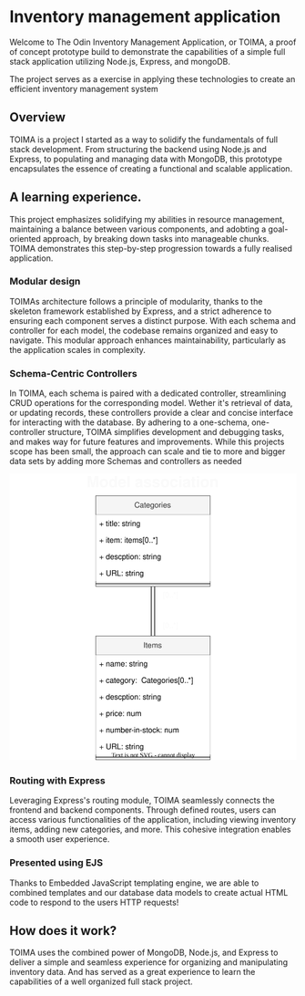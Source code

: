 # Inventory management application

Welcome to The Odin Inventory Management Application, or TOIMA, a proof of concept prototype build to demonstrate the capabilities of a simple full stack application utilizing Node.js, Express, and mongoDB.

The project serves as a exercise in applying these technologies to create an efficient inventory management system

## Overview

TOIMA is a project I started as a way to solidify the fundamentals of full stack development. From structuring the backend using Node.js and Express, to populating and managing data with MongoDB, this prototype encapsulates the essence of creating a functional and scalable application.

## A learning experience.

This project emphasizes solidifying my abilities in resource management, maintaining a balance between various components, and adobting a goal-oriented approach, by breaking down tasks into manageable chunks. TOIMA demonstrates this step-by-step progression towards a fully realised application.

### Modular design

TOIMAs architecture follows a principle of modularity, thanks to the skeleton framework established by Express, and a strict adherence to ensuring each component serves a distinct purpose. With each schema and controller for each model, the codebase remains organized and easy to navigate.
This modular approach enhances maintainability, particularly as the application scales in complexity.

### Schema-Centric Controllers

In TOIMA, each schema is paired with a dedicated controller, streamlining CRUD operations for the corresponding model. Wether it's retrieval of data, or updating records, these controllers provide a clear and concise interface for interacting with the database. By adhering to a one-schema, one-controller structure, TOIMA simplifies development and debugging tasks, and makes way for future features and improvements. While this projects scope has been small, the approach can scale and tie to more and bigger data sets by adding more Schemas and controllers as needed

![diagram of UML association between models](./public/diagrams/models-uml-association.drawio.svg)

### Routing with Express

Leveraging Express's routing module, TOIMA seamlessly connects the frontend and backend components. Through defined routes, users can access various functionalities of the application, including viewing inventory items, adding new categories, and more.
This cohesive integration enables a smooth user experience.

### Presented using EJS

Thanks to Embedded JavaScript templating engine, we are able to combined templates and our database data models to create actual HTML code to respond to the users HTTP requests!

## How does it work?

TOIMA uses the combined power of MongoDB, Node.js, and Express to deliver a simple and seamless experience for organizing and manipulating inventory data. And has served as a great experience to learn the capabilities of a well organized full stack project.
